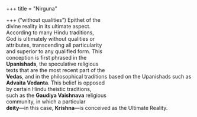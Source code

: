 +++
title = "Nirguna"

+++
(“without qualities”) Epithet of the  
divine reality in its ultimate aspect.  
According to many Hindu traditions,  
God is ultimately without qualities or  
attributes, transcending all particularity  
and superior to any qualified form. This  
conception is first phrased in the  
**Upanishads**, the speculative religious  
texts that are the most recent part of the  
**Vedas**, and in the philosophical traditions based on the Upanishads such as  
**Advaita Vedanta**. This belief is opposed  
by certain Hindu theistic traditions,  
such as the **Gaudiya Vaishnava** religious  
community, in which a particular  
**deity**—in this case, **Krishna**—is conceived as the Ultimate Reality.